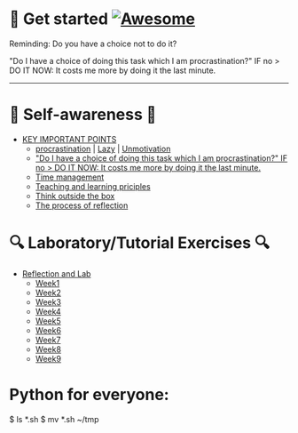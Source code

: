 # 🚀 Get started   [![Awesome](https://cdn.rawgit.com/sindresorhus/awesome/d7305f38d29fed78fa85652e3a63e154dd8e8829/media/badge.svg)](https://github.com/sindresorhus/awesome)

Reminding: Do you have a choice not to do it?

"Do I have a choice of doing this task which I am procrastination?" IF no > DO IT NOW: It costs me more by doing it the last minute.

-----

# 📌 Self-awareness 📌
- [KEY IMPORTANT POINTS]()
    * [procrastination]() | [Lazy]() | [Unmotivation]()
    * ["Do I have a choice of doing this task which I am procrastination?" IF no > DO IT NOW: It costs me more by doing it the last minute.]()
    * [Time management](https://docs.google.com/document/d/1rasGsY4p3krFH_Yj7ADcarizARBhCTF7/edit?usp=sharing&ouid=114771463770519365710&rtpof=true&sd=true)
    * [Teaching and learning priciples](https://drive.google.com/file/d/1LS4PAPM9JEN97oc5DphyWT0Ti-y5v5Ai/view?usp=sharing)
    * [Think outside the box](https://youtu.be/Dk6xrhF3zTQ)
    * [The process of reflection](https://docs.google.com/document/d/1KThoPoc2LZmIt1-TykXqt48nVZe7yAfnzzrBi2iDZMM/edit)

# 🔍 Laboratory/Tutorial Exercises 🔍
- [Reflection and Lab]()
    * [Week1](https://docs.google.com/document/d/1KThoPoc2LZmIt1-TykXqt48nVZe7yAfnzzrBi2iDZMM/edit)
    * [Week2](https://docs.google.com/document/d/1ApnZKPMEQBkbxJWXzSJQaNlWHuFCD97F3TKawHyxHfc/edit)
    * [Week3](https://docs.google.com/document/d/1TX-0a3WCH5KkmBvtza2ivKGhjGndwLM32HfThIZyaKQ/edit)
    * [Week4](https://docs.google.com/document/d/1iRpAvtwQvceX9oCVOWMfuXBOnsK8bvrYg669Qw-sHWs/edit)
    * [Week5](https://docs.google.com/document/d/1n54oN-GNjPzrAiIssbokumT1rCSZoeVa6U7yZJAzd80/edit)
    * [Week6](https://docs.google.com/document/d/1WuzUI-noSh3OQrvhrD5qVwOnn7chuTYlxYnJPXCLnm4/edit)
    * [Week7](https://docs.google.com/document/d/15mGjvoCq2Cu58m5wB4Nq3-AsV7OrIlKWBDnTvr0QTWU/edit)
    * [Week8](https://docs.google.com/document/d/1wcjZiIlJgY6mymZHZ13ZpxKWxL5T0ipFK1GjTJPv6aQ/edit)
    * [Week9](https://docs.google.com/document/d/1jF03v5kJ-Nb-1J8CTREACwFjRCPXzg3gOWrVXYdwj3Q/edit)



# Python for everyone:
$ ls *.sh
$ mv *.sh ~/tmp


